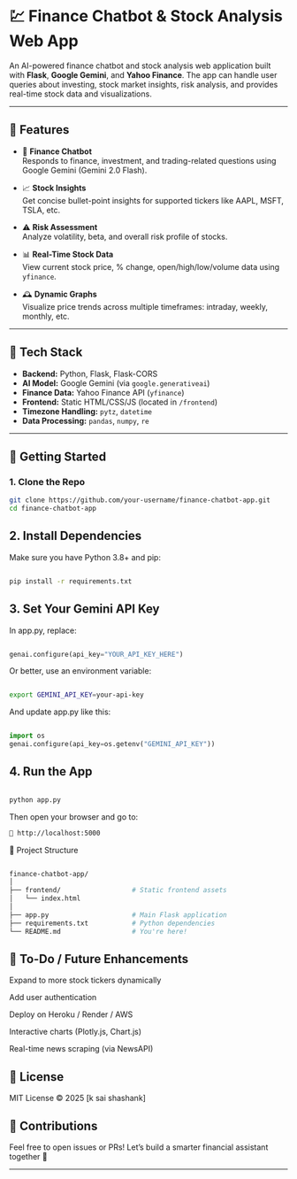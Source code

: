 # 💹 Finance Chatbot & Stock Analysis Web App

An AI-powered finance chatbot and stock analysis web application built with **Flask**, **Google Gemini**, and **Yahoo Finance**. The app can handle user queries about investing, stock market insights, risk analysis, and provides real-time stock data and visualizations.

---

## 🌟 Features

- 🔎 **Finance Chatbot**  
  Responds to finance, investment, and trading-related questions using Google Gemini (Gemini 2.0 Flash).

- 📈 **Stock Insights**  
  Get concise bullet-point insights for supported tickers like AAPL, MSFT, TSLA, etc.

- ⚠️ **Risk Assessment**  
  Analyze volatility, beta, and overall risk profile of stocks.

- 📊 **Real-Time Stock Data**  
  View current stock price, % change, open/high/low/volume data using `yfinance`.

- 🕰️ **Dynamic Graphs**  
  Visualize price trends across multiple timeframes: intraday, weekly, monthly, etc.

---

## 🧠 Tech Stack

- **Backend:** Python, Flask, Flask-CORS  
- **AI Model:** Google Gemini (via `google.generativeai`)  
- **Finance Data:** Yahoo Finance API (`yfinance`)  
- **Frontend:** Static HTML/CSS/JS (located in `/frontend`)  
- **Timezone Handling:** `pytz`, `datetime`  
- **Data Processing:** `pandas`, `numpy`, `re`

---

## 🚀 Getting Started

### 1. Clone the Repo
```bash
git clone https://github.com/your-username/finance-chatbot-app.git
cd finance-chatbot-app
```

## 2. Install Dependencies
Make sure you have Python 3.8+ and pip:

```bash

pip install -r requirements.txt
```
## 3. Set Your Gemini API Key
In app.py, replace:
```python

genai.configure(api_key="YOUR_API_KEY_HERE")
```
Or better, use an environment variable:

```bash

export GEMINI_API_KEY=your-api-key
```
And update app.py like this:

```python

import os
genai.configure(api_key=os.getenv("GEMINI_API_KEY"))
```
## 4. Run the App
```bash

python app.py
```
Then open your browser and go to:
``` bash
📍 http://localhost:5000
```

📂 Project Structure
```bash

finance-chatbot-app/
│
├── frontend/                  # Static frontend assets
│   └── index.html
│
├── app.py                     # Main Flask application
├── requirements.txt           # Python dependencies
└── README.md                  # You're here!
```
## 📌 To-Do / Future Enhancements
 Expand to more stock tickers dynamically

 Add user authentication

 Deploy on Heroku / Render / AWS

 Interactive charts (Plotly.js, Chart.js)

 Real-time news scraping (via NewsAPI)

## 📃 License
MIT License © 2025 [k sai shashank]

## 🤝 Contributions
Feel free to open issues or PRs! Let’s build a smarter financial assistant together 💸

---

